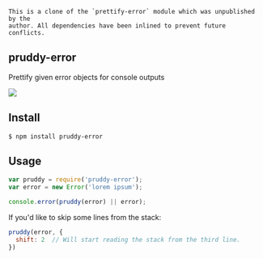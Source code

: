 ```
This is a clone of the `prettify-error` module which was unpublished by the
author. All dependencies have been inlined to prevent future conflicts.
```

## pruddy-error

Prettify given error objects for console outputs


![](https://i.cloudup.com/Vt6PAM3yDA.png)

## Install

```
$ npm install pruddy-error
```

## Usage

```js
var pruddy = require('pruddy-error');
var error = new Error('lorem ipsum');

console.error(pruddy(error) || error);
```

If you'd like to skip some lines from the stack:

```js
pruddy(error, {
  shift: 2  // Will start reading the stack from the third line.
})
```
